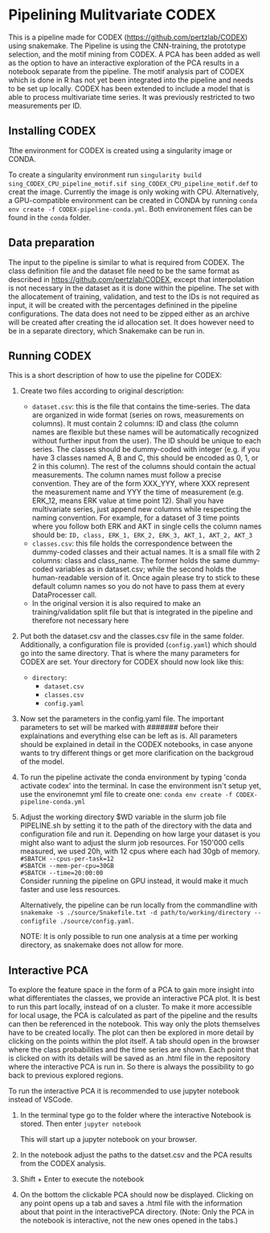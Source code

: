 # Pipelining Mulitvariate CODEX

This is a pipeline made for CODEX (https://github.com/pertzlab/CODEX) using snakemake. The Pipeline is using the CNN-training, the prototype selection, and the motif mining from CODEX. A PCA has been added as well as the option to have an interactive exploration of the PCA results in a notebook separate from the pipeline. The motif analysis part of CODEX which is done in R has not yet been integrated into the pipeline and needs to be set up locally. 
CODEX has been extended to include a model that is able to process multivariate time series. It was previously restricted to two measurements per ID.

## Installing CODEX
Tthe environment for CODEX is created using a singularity image or CONDA. 

To create a singularity environment run `singularity build sing_CODEX_CPU_pipeline_motif.sif sing_CODEX_CPU_pipeline_motif.def` to creat the image. Currently the image is only woking with CPU. Alternatively, a GPU-compatible environment can be created in CONDA by running `conda env create -f CODEX-pipeline-conda.yml`. Both environement files can be found in the `conda` folder. 

## Data preparation
The input to the pipeline is similar to what is required from CODEX. The class definition file and the dataset file need to be the same format as described in https://github.com/pertzlab/CODEX, except that interpolation is not necessary in the dataset as it is done within the pipeline. The set with the allocatement of training, validation, and test to the IDs is not required as input, it will be created with the percentages definined in the pipeline configurations. The data does not need to be zipped either as an archive will be created after creating the id allocation set. It does however need to be in a separate directory, which Snakemake can be run in. 

## Running CODEX
This is a short description of how to use the pipeline for CODEX:

1. Create two files according to original description:
    - `dataset.csv`: this is the file that contains the time-series. The data are organized in 
    wide format (series on rows, measurements on columns). It must contain 2 columns: ID and class 
    (the column names are flexible but these names will be automatically recognized without 
    further input from the user). The ID should be unique to each series. The classes should be 
    dummy-coded with integer (e.g. if you have 3 classes named A, B and C, this should be encoded 
    as 0, 1, or 2 in this column). The rest of the columns should contain the actual measurements. 
    The column names must follow a precise convention. They are of the form XXX_YYY, where XXX 
    represent the measurement name and YYY the time of measurement (e.g. ERK_12, means ERK value 
    at time point 12). Shall you have multivariate series, just append new columns while 
    respecting the naming convention. For example, for a dataset of 3 time points where you follow 
    both ERK and AKT in single cells the column names should be: 
        `ID, class, ERK_1, ERK_2, ERK_3, AKT_1, AKT_2, AKT_3`
    - `classes.csv`: this file holds the correspondence between the dummy-coded classes and their 
    actual names. It is a small file with 2 columns: class and class_name. The former holds the 
    same dummy-coded variables as in dataset.csv; while the second holds the human-readable 
    version of it. Once again please try to stick to these default column names so you do not have to 
    pass them at every DataProcesser call.
    - In the original version it is also required to make an training/validation split file but that is 
    integrated in the pipeline and therefore not necessary here


2. Put both the dataset.csv and the classes.csv file in the same folder. 
    Additionally, a configuration file is provided (`config.yaml`) which should go into the same 
    directory. That is where the many parameters for CODEX are set. 
    Your directory for CODEX should now look like this:
    - `directory`:
        - `dataset.csv`
        - `classes.csv`
        - `config.yaml`

3. Now set the parameters in the config.yaml file. The important parameters to set will be marked with #######
    before their explainations and everything else can be left as is. All parameters should be 
    explained in detail in the CODEX notebooks, in case anyone wants to try different things or get more clarification on the backgroud of the model.

4. To run the pipeline activate the conda environment by typing 'conda activate codex' into the terminal. 
    In case the environment isn't setup yet, use the environemnt yml file to create one: 
    `conda env create -f CODEX-pipeline-conda.yml`
    
5. Adjust the working directory $WD variable in the slurm job file PIPELINE.sh by setting it to the path of the directory
    with the data and configuration file and run it. Depending on 
    how large your dataset is you might also want to adjust the slurm job resources. 
    For 150'000 cells measured, we used 20h, with 12 cpus where each had 30gb of memory. <br />
    `#SBATCH --cpus-per-task=12` <br />
    `#SBATCH --mem-per-cpu=30GB` <br />
    `#SBATCH --time=20:00:00` <br />
    Consider running the pipeline on GPU instead, it would make it much faster and use less resources.

    Alternatively, the pipeline can be run locally from the commandline with `snakemake -s ./source/Snakefile.txt -d path/to/working/directory --configfile ./source/config.yaml`.

    NOTE: It is only possible to run one analysis at a time per working directory, as snakemake does not allow for more.

## Interactive PCA
To explore the feature space in the form of a PCA to gain more insight into what differentiates the classes, we provide an interactive PCA plot. It is best to run this part locally, instead of on a cluster. To make it more accessible for local usage, the PCA is calculated as part of the pipeline and the results can then be referenced in the notebook. This way only the plots themselves have to be created locally. The plot can then be explored in more detail by clicking on the points within the plot itself. A tab should open in the browser where the class probabilities and the time series are shown. Each point that is clicked on with its details will be saved as an .html file in the repository where the interactive PCA is run in. So there is always the possibility to go back to previous explored regions.

To run the interactive PCA it is recommended to use jupyter notebook instead of VSCode. 

1. In the terminal type go to the folder where the interactive Notebook is stored. Then enter
        `jupyter notebook`

    This will start up a jupyter notebook on your browser.

2. In the notebook adjust the paths to the datset.csv and the PCA results from the CODEX analysis.

3. Shift + Enter to execute the notebook

4. On the bottom the clickable PCA should now be displayed. Clicking on any point opens up a tab and 
    saves a .html file with the information about that point in the interactivePCA directory. 
    (Note: Only the PCA in the notebook is interactive, not the new ones opened in the tabs.)

